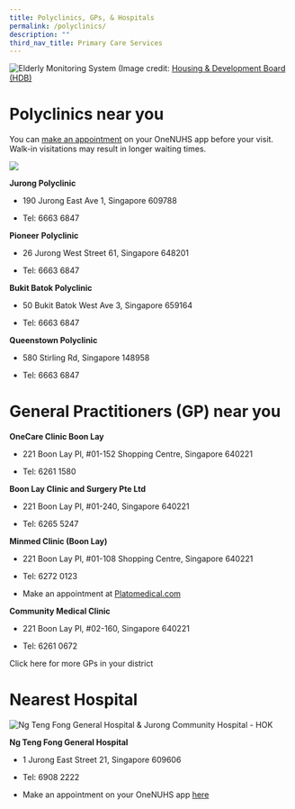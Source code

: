 ```yaml
---
title: Polyclinics, GPs, & Hospitals
permalink: /polyclinics/
description: ""
third_nav_title: Primary Care Services
---
```


<p><img alt="Elderly Monitoring System" src="https://d33wubrfki0l68.cloudfront.net/996374bab31556cca47941fc3a84a16be3488f21/e34ba/images/initiatives/hdbsmartimage.jpeg">
(Image credit: <a href="https://www.hdb.gov.sg/">Housing &amp; Development Board (HDB)</a></p>



# Polyclinics near you
You can [make an appointment](https://www.nup.com.sg/Pages/Make-change-an-Appointment.aspx) on your OneNUHS app before your visit. Walk-in visitations may result in longer waiting times.

![](https://www.nup.com.sg/PublishingImages/OneNUHS-App/OneNUHS-App-Manage-Appointments-Guide%20(JPEG).jpg)

**Jurong Polyclinic**

*   190 Jurong East Ave 1, Singapore 609788
    
*   Tel: 6663 6847
    

**Pioneer** **Polyclinic**

*   26 Jurong West Street 61, Singapore 648201
    
*   Tel: 6663 6847
    

**Bukit Batok Polyclinic**

*   50 Bukit Batok West Ave 3, Singapore 659164
    
*   Tel: 6663 6847
    

**Queenstown Polyclinic**

*   580 Stirling Rd, Singapore 148958
    
*   Tel: 6663 6847

# General Practitioners (GP) near you

**OneCare Clinic Boon Lay**

*   221 Boon Lay Pl, #01-152 Shopping Centre, Singapore 640221
    
*   Tel: 6261 1580

**Boon Lay Clinic and Surgery Pte Ltd**

*   221 Boon Lay Pl, #01-240, Singapore 640221
    
*   Tel: 6265 5247

**Minmed Clinic (Boon Lay)**

*   221 Boon Lay Pl, #01-108 Shopping Centre, Singapore 640221
    
*   Tel: 6272 0123
*   Make an appointment at [Platomedical.com](https://clinic.platomedical.com/book/bWlubWVk/c58a16836ace40cfa64475408343f5d4/Bcoa6zQ)

**Community Medical Clinic**

*  221 Boon Lay Pl, #02-160, Singapore 640221
    
*   Tel: 6261 0672

Click here for more GPs in your district

# Nearest Hospital
![Ng Teng Fong General Hospital &amp; Jurong Community Hospital - HOK](https://www.hok.com/wp-content/uploads/2019/05/Ng-Teng-Fong-Hospital-Overall-1900-1600x1069.jpg)

**Ng Teng Fong General Hospital**

*  1 Jurong East Street 21, Singapore 609606
    
*   Tel: 6908 2222
*   Make an appointment on your OneNUHS app [here](https://www.nup.com.sg/Pages/Make-change-an-Appointment.aspx)